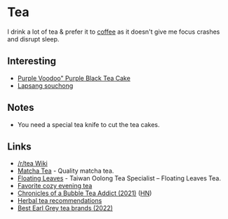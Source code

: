 # Tea

I drink a lot of tea & prefer it to [coffee](coffee.md) as it doesn't give me focus crashes and disrupt sleep.

## Interesting

- [Purple Voodoo" Purple Black Tea Cake](https://yunnansourcing.com/products/purple-voodoo-purple-black-tea-cake-spring-2018)
- [Lapsang souchong](https://en.wikipedia.org/wiki/Lapsang_souchong)

## Notes

- You need a special tea knife to cut the tea cakes.

## Links

- [/r/tea Wiki](https://www.reddit.com/r/tea/wiki/index)
- [Matcha Tea](https://matcha.com/) - Quality matcha tea.
- [Floating Leaves](https://floatingleaves.com/) - Taiwan Oolong Tea Specialist – Floating Leaves Tea.
- [Favorite cozy evening tea](https://merveilles.town/@dualhammers/104827337713174479)
- [Chronicles of a Bubble Tea Addict (2021)](https://www.newyorker.com/culture/personal-history/chronicles-of-a-bubble-tea-addict) ([HN](https://news.ycombinator.com/item?id=25975428))
- [Herbal tea recommendations](https://twitter.com/cateliseh/status/1509400985940029443)
- [Best Earl Grey tea brands (2022)](https://www.reddit.com/r/tea/comments/ucm112/i_have_had_many_many_earl_greys_but_this_is_by/)